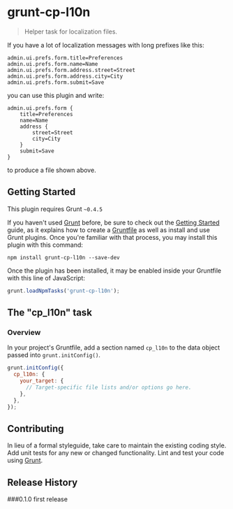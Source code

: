 # grunt-cp-l10n

> Helper task for localization files.

If you have a lot of localization messages with long prefixes like this:

```
admin.ui.prefs.form.title=Preferences
admin.ui.prefs.form.name=Name
admin.ui.prefs.form.address.street=Street
admin.ui.prefs.form.address.city=City
admin.ui.prefs.form.submit=Save
```

you can use this plugin and write:

```
admin.ui.prefs.form {
    title=Preferences
    name=Name
    address {
        street=Street
        city=City
    }
    submit=Save
}
```
to produce a file shown above.

## Getting Started
This plugin requires Grunt `~0.4.5`

If you haven't used [Grunt](http://gruntjs.com/) before, be sure to check out the [Getting Started](http://gruntjs.com/getting-started) guide, as it explains how to create a [Gruntfile](http://gruntjs.com/sample-gruntfile) as well as install and use Grunt plugins. Once you're familiar with that process, you may install this plugin with this command:

```shell
npm install grunt-cp-l10n --save-dev
```

Once the plugin has been installed, it may be enabled inside your Gruntfile with this line of JavaScript:

```js
grunt.loadNpmTasks('grunt-cp-l10n');
```

## The "cp_l10n" task

### Overview
In your project's Gruntfile, add a section named `cp_l10n` to the data object passed into `grunt.initConfig()`.

```js
grunt.initConfig({
  cp_l10n: {
    your_target: {
      // Target-specific file lists and/or options go here.
    },
  },
});
```

## Contributing
In lieu of a formal styleguide, take care to maintain the existing coding style. Add unit tests for any new or changed functionality. Lint and test your code using [Grunt](http://gruntjs.com/).

## Release History
###0.1.0
first release
